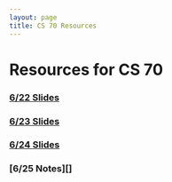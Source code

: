 ```yaml
---
layout: page
title: CS 70 Resources
---
```


# Resources for CS 70

### [6/22 Slides](./cs70_resources/discussion_1a_unpaused.pdf)
### [6/23 Slides](./cs70_resources/discussion_1b_unpaused.pdf)
### [6/24 Slides](./cs70_resources/discussion_1c_unpaused.pdf)
### [6/25 Notes][]
